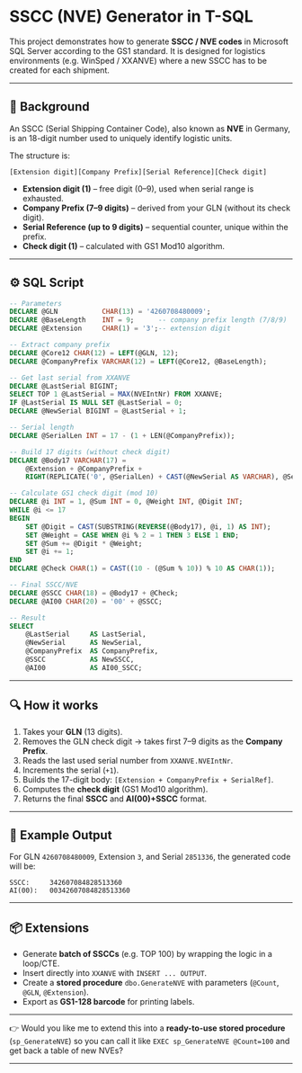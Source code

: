 # SSCC (NVE) Generator in T-SQL

This project demonstrates how to generate **SSCC / NVE codes** in Microsoft SQL Server according to the GS1 standard.
It is designed for logistics environments (e.g. WinSped / XXANVE) where a new SSCC has to be created for each shipment.

---

## 📖 Background

An SSCC (Serial Shipping Container Code), also known as **NVE** in Germany, is an 18-digit number used to uniquely identify logistic units.

The structure is:

```
[Extension digit][Company Prefix][Serial Reference][Check digit]
```

* **Extension digit (1)** – free digit (0–9), used when serial range is exhausted.
* **Company Prefix (7–9 digits)** – derived from your GLN (without its check digit).
* **Serial Reference (up to 9 digits)** – sequential counter, unique within the prefix.
* **Check digit (1)** – calculated with GS1 Mod10 algorithm.

---

## ⚙️ SQL Script

```sql
-- Parameters
DECLARE @GLN           CHAR(13) = '4260708480009';
DECLARE @BaseLength    INT = 9;      -- company prefix length (7/8/9)
DECLARE @Extension     CHAR(1) = '3';-- extension digit

-- Extract company prefix
DECLARE @Core12 CHAR(12) = LEFT(@GLN, 12);
DECLARE @CompanyPrefix VARCHAR(12) = LEFT(@Core12, @BaseLength);

-- Get last serial from XXANVE
DECLARE @LastSerial BIGINT;
SELECT TOP 1 @LastSerial = MAX(NVEIntNr) FROM XXANVE;
IF @LastSerial IS NULL SET @LastSerial = 0;
DECLARE @NewSerial BIGINT = @LastSerial + 1;

-- Serial length
DECLARE @SerialLen INT = 17 - (1 + LEN(@CompanyPrefix));

-- Build 17 digits (without check digit)
DECLARE @Body17 VARCHAR(17) =
    @Extension + @CompanyPrefix +
    RIGHT(REPLICATE('0', @SerialLen) + CAST(@NewSerial AS VARCHAR), @SerialLen);

-- Calculate GS1 check digit (mod 10)
DECLARE @i INT = 1, @Sum INT = 0, @Weight INT, @Digit INT;
WHILE @i <= 17
BEGIN
    SET @Digit = CAST(SUBSTRING(REVERSE(@Body17), @i, 1) AS INT);
    SET @Weight = CASE WHEN @i % 2 = 1 THEN 3 ELSE 1 END;
    SET @Sum += @Digit * @Weight;
    SET @i += 1;
END
DECLARE @Check CHAR(1) = CAST((10 - (@Sum % 10)) % 10 AS CHAR(1));

-- Final SSCC/NVE
DECLARE @SSCC CHAR(18) = @Body17 + @Check;
DECLARE @AI00 CHAR(20) = '00' + @SSCC;

-- Result
SELECT 
    @LastSerial     AS LastSerial,
    @NewSerial      AS NewSerial,
    @CompanyPrefix  AS CompanyPrefix,
    @SSCC           AS NewSSCC,
    @AI00           AS AI00_SSCC;
```

---

## 🔍 How it works

1. Takes your **GLN** (13 digits).
2. Removes the GLN check digit → takes first 7–9 digits as the **Company Prefix**.
3. Reads the last used serial number from `XXANVE.NVEIntNr`.
4. Increments the serial (`+1`).
5. Builds the 17-digit body: `[Extension + CompanyPrefix + SerialRef]`.
6. Computes the **check digit** (GS1 Mod10 algorithm).
7. Returns the final **SSCC** and **AI(00)+SSCC** format.

---

## 🚀 Example Output

For GLN `4260708480009`, Extension `3`, and Serial `2851336`,
the generated code will be:

```
SSCC:     342607084828513360
AI(00):   00342607084828513360
```

---

## 📦 Extensions

* Generate **batch of SSCCs** (e.g. TOP 100) by wrapping the logic in a loop/CTE.
* Insert directly into `XXANVE` with `INSERT ... OUTPUT`.
* Create a **stored procedure** `dbo.GenerateNVE` with parameters (`@Count`, `@GLN`, `@Extension`).
* Export as **GS1-128 barcode** for printing labels.

---

👉 Would you like me to extend this into a **ready-to-use stored procedure** (`sp_GenerateNVE`) so you can call it like `EXEC sp_GenerateNVE @Count=100` and get back a table of new NVEs?
****
